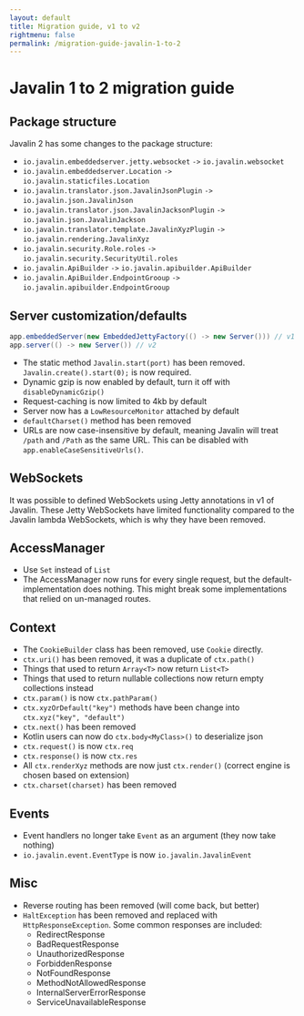 ```yaml
---
layout: default
title: Migration guide, v1 to v2
rightmenu: false
permalink: /migration-guide-javalin-1-to-2
---
```


<h1 class="no-margin-top">Javalin 1 to 2 migration guide</h1>

## Package structure
Javalin 2 has some changes to the package structure:

* `io.javalin.embeddedserver.jetty.websocket` `->` `io.javalin.websocket`
* `io.javalin.embeddedserver.Location` `->` `io.javalin.staticfiles.Location`
* `io.javalin.translator.json.JavalinJsonPlugin` `->` `io.javalin.json.JavalinJson`
* `io.javalin.translator.json.JavalinJacksonPlugin` `->` `io.javalin.json.JavalinJackson`
* `io.javalin.translator.template.JavalinXyzPlugin` `->` `io.javalin.rendering.JavalinXyz`
* `io.javalin.security.Role.roles` `->` `io.javalin.security.SecurityUtil.roles`
* `io.javalin.ApiBuilder` `->` `io.javalin.apibuilder.ApiBuilder`
* `io.javalin.ApiBuilder.EndpointGrooup` `->` `io.javalin.apibuilder.EndpointGrooup`

## Server customization/defaults
```java
app.embeddedServer(new EmbeddedJettyFactory(() -> new Server())) // v1
app.server(() -> new Server()) // v2
```
* The static method `Javalin.start(port)` has been removed. `Javalin.create().start(0);` is now required.
* Dynamic gzip is now enabled by default, turn it off with `disableDynamicGzip()`
* Request-caching is now limited to 4kb by default
* Server now has a `LowResourceMonitor` attached by default
* `defaultCharset()` method has been removed
* URLs are now case-insensitive by default, meaning Javalin will treat `/path` and `/Path` as the same URL.
  This can be disabled with `app.enableCaseSensitiveUrls()`.

## WebSockets
It was possible to defined WebSockets using Jetty annotations in v1 of Javalin.
These Jetty WebSockets have limited functionality compared to the Javalin lambda WebSockets,
which is why they have been removed.

## AccessManager
* Use `Set` instead of `List`
* The AccessManager now runs for every single request, but the default-implementation does nothing. This might break some implementations that relied on un-managed routes.

## Context
* The `CookieBuilder` class has been removed, use `Cookie` directly.
* `ctx.uri()` has been removed, it was a duplicate of `ctx.path()`
* Things that used to return `Array<T>` now return `List<T>`
* Things that used to return nullable collections now return empty collections instead
* `ctx.param()` is now `ctx.pathParam()`
* `ctx.xyzOrDefault("key")` methods have been change into `ctx.xyz("key", "default")`
* `ctx.next()` has been removed
* Kotlin users can now do `ctx.body<MyClass>()` to deserialize json
* `ctx.request()` is now `ctx.req`
* `ctx.response()` is now `ctx.res`
* All `ctx.renderXyz` methods are now just `ctx.render()` (correct engine is chosen based on extension)
* `ctx.charset(charset)` has been removed

## Events
* Event handlers no longer take `Event` as an argument (they now take nothing)
* `io.javalin.event.EventType` is now `io.javalin.JavalinEvent`

## Misc
* Reverse routing has been removed (will come back, but better)
* `HaltException` has been removed and replaced with `HttpResponseException`. Some common responses are included:
  * RedirectResponse
  * BadRequestResponse
  * UnauthorizedResponse
  * ForbiddenResponse
  * NotFoundResponse
  * MethodNotAllowedResponse
  * InternalServerErrorResponse
  * ServiceUnavailableResponse
